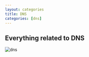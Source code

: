 ```yaml
---
layout: categories
title: DNS
categories: [dns]
---
```

## Everything related to DNS

![dns](../../img/bind9.webp)
